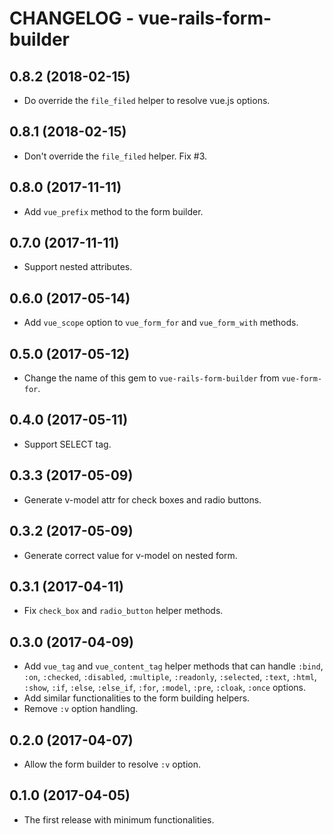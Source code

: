 # CHANGELOG - vue-rails-form-builder

## 0.8.2 (2018-02-15)

* Do override the `file_filed` helper to resolve vue.js options.

## 0.8.1 (2018-02-15)

* Don't override the `file_filed` helper. Fix #3.

## 0.8.0 (2017-11-11)

* Add `vue_prefix` method to the form builder.

## 0.7.0 (2017-11-11)

* Support nested attributes.

## 0.6.0 (2017-05-14)

* Add `vue_scope` option to `vue_form_for` and `vue_form_with` methods.

## 0.5.0 (2017-05-12)

* Change the name of this gem to `vue-rails-form-builder` from `vue-form-for`.

## 0.4.0 (2017-05-11)

* Support SELECT tag.

## 0.3.3 (2017-05-09)

* Generate v-model attr for check boxes and radio buttons.

## 0.3.2 (2017-05-09)

* Generate correct value for v-model on nested form.

## 0.3.1 (2017-04-11)

* Fix `check_box` and `radio_button` helper methods.

## 0.3.0 (2017-04-09)

* Add `vue_tag` and `vue_content_tag` helper methods
  that can handle `:bind`, `:on`, `:checked`, `:disabled`, `:multiple`,
  `:readonly`, `:selected`, `:text`, `:html`, `:show`, `:if`, `:else`,
  `:else_if`, `:for`, `:model`, `:pre`, `:cloak`, `:once` options.
* Add similar functionalities to the form building helpers.
* Remove `:v` option handling.

## 0.2.0 (2017-04-07)

* Allow the form builder to resolve `:v` option.

## 0.1.0 (2017-04-05)

* The first release with minimum functionalities.
